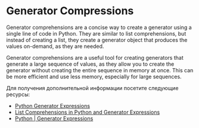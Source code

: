 # Generator Compressions

Generator comprehensions are a concise way to create a generator using a single line of code in Python. They are similar to list comprehensions, but instead of creating a list, they create a generator object that produces the values on-demand, as they are needed.

Generator comprehensions are a useful tool for creating generators that generate a large sequence of values, as they allow you to create the generator without creating the entire sequence in memory at once. This can be more efficient and use less memory, especially for large sequences.

Для получения дополнительной информации посетите следующие ресурсы:

- [Python Generator Expressions](https://www.pythontutorial.net/advanced-python/python-generator-expressions/)
- [List Comprehensions in Python and Generator Expressions](https://djangostars.com/blog/list-comprehensions-and-generator-expressions/)
- [Python | Generator Expressions](https://www.geeksforgeeks.org/generator-expressions/)
